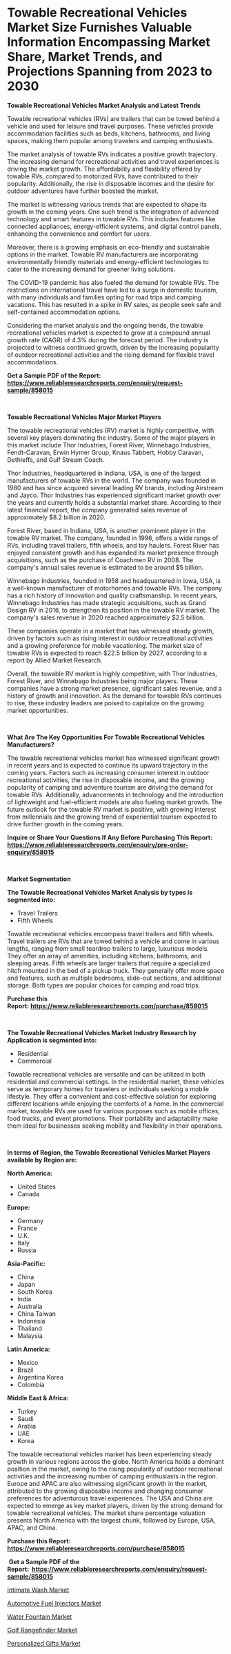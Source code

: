 <p><h1>Towable Recreational Vehicles Market Size Furnishes Valuable Information Encompassing Market Share, Market Trends, and Projections Spanning from 2023 to 2030</h1></p><p><strong>Towable Recreational Vehicles Market Analysis and Latest Trends</strong></p>
<p><p>Towable recreational vehicles (RVs) are trailers that can be towed behind a vehicle and used for leisure and travel purposes. These vehicles provide accommodation facilities such as beds, kitchens, bathrooms, and living spaces, making them popular among travelers and camping enthusiasts.</p><p>The market analysis of towable RVs indicates a positive growth trajectory. The increasing demand for recreational activities and travel experiences is driving the market growth. The affordability and flexibility offered by towable RVs, compared to motorized RVs, have contributed to their popularity. Additionally, the rise in disposable incomes and the desire for outdoor adventures have further boosted the market.</p><p>The market is witnessing various trends that are expected to shape its growth in the coming years. One such trend is the integration of advanced technology and smart features in towable RVs. This includes features like connected appliances, energy-efficient systems, and digital control panels, enhancing the convenience and comfort for users.</p><p>Moreover, there is a growing emphasis on eco-friendly and sustainable options in the market. Towable RV manufacturers are incorporating environmentally friendly materials and energy-efficient technologies to cater to the increasing demand for greener living solutions.</p><p>The COVID-19 pandemic has also fueled the demand for towable RVs. The restrictions on international travel have led to a surge in domestic tourism, with many individuals and families opting for road trips and camping vacations. This has resulted in a spike in RV sales, as people seek safe and self-contained accommodation options.</p><p>Considering the market analysis and the ongoing trends, the towable recreational vehicles market is expected to grow at a compound annual growth rate (CAGR) of 4.3% during the forecast period. The industry is projected to witness continued growth, driven by the increasing popularity of outdoor recreational activities and the rising demand for flexible travel accommodations.</p></p>
<p><strong>Get a Sample PDF of the Report:&nbsp; <a href="https://www.reliableresearchreports.com/enquiry/request-sample/858015">https://www.reliableresearchreports.com/enquiry/request-sample/858015</a></strong></p>
<p>&nbsp;</p>
<p><strong>Towable Recreational Vehicles Major Market Players</strong></p>
<p><p>The towable recreational vehicles (RV) market is highly competitive, with several key players dominating the industry. Some of the major players in this market include Thor Industries, Forest River, Winnebago Industries, Fendt-Caravan, Erwin Hymer Group, Knaus Tabbert, Hobby Caravan, Dethleffs, and Gulf Stream Coach.</p><p>Thor Industries, headquartered in Indiana, USA, is one of the largest manufacturers of towable RVs in the world. The company was founded in 1980 and has since acquired several leading RV brands, including Airstream and Jayco. Thor Industries has experienced significant market growth over the years and currently holds a substantial market share. According to their latest financial report, the company generated sales revenue of approximately $8.2 billion in 2020.</p><p>Forest River, based in Indiana, USA, is another prominent player in the towable RV market. The company, founded in 1996, offers a wide range of RVs, including travel trailers, fifth wheels, and toy haulers. Forest River has enjoyed consistent growth and has expanded its market presence through acquisitions, such as the purchase of Coachmen RV in 2008. The company's annual sales revenue is estimated to be around $5 billion.</p><p>Winnebago Industries, founded in 1958 and headquartered in Iowa, USA, is a well-known manufacturer of motorhomes and towable RVs. The company has a rich history of innovation and quality craftsmanship. In recent years, Winnebago Industries has made strategic acquisitions, such as Grand Design RV in 2016, to strengthen its position in the towable RV market. The company's sales revenue in 2020 reached approximately $2.5 billion.</p><p>These companies operate in a market that has witnessed steady growth, driven by factors such as rising interest in outdoor recreational activities and a growing preference for mobile vacationing. The market size of towable RVs is expected to reach $22.5 billion by 2027, according to a report by Allied Market Research.</p><p>Overall, the towable RV market is highly competitive, with Thor Industries, Forest River, and Winnebago Industries being major players. These companies have a strong market presence, significant sales revenue, and a history of growth and innovation. As the demand for towable RVs continues to rise, these industry leaders are poised to capitalize on the growing market opportunities.</p></p>
<p>&nbsp;</p>
<p><strong>What Are The Key Opportunities For Towable Recreational Vehicles Manufacturers?</strong></p>
<p><p>The towable recreational vehicles market has witnessed significant growth in recent years and is expected to continue its upward trajectory in the coming years. Factors such as increasing consumer interest in outdoor recreational activities, the rise in disposable income, and the growing popularity of camping and adventure tourism are driving the demand for towable RVs. Additionally, advancements in technology and the introduction of lightweight and fuel-efficient models are also fueling market growth. The future outlook for the towable RV market is positive, with growing interest from millennials and the growing trend of experiential tourism expected to drive further growth in the coming years.</p></p>
<p><strong>Inquire or Share Your Questions If Any Before Purchasing This Report: <a href="https://www.reliableresearchreports.com/enquiry/pre-order-enquiry/858015">https://www.reliableresearchreports.com/enquiry/pre-order-enquiry/858015</a></strong></p>
<p>&nbsp;</p>
<p><strong>Market Segmentation</strong></p>
<p><strong>The Towable Recreational Vehicles Market Analysis by types is segmented into:</strong></p>
<p><ul><li>Travel Trailers</li><li>Fifth Wheels</li></ul></p>
<p><p>Towable recreational vehicles encompass travel trailers and fifth wheels. Travel trailers are RVs that are towed behind a vehicle and come in various lengths, ranging from small teardrop trailers to large, luxurious models. They offer an array of amenities, including kitchens, bathrooms, and sleeping areas. Fifth wheels are larger trailers that require a specialized hitch mounted in the bed of a pickup truck. They generally offer more space and features, such as multiple bedrooms, slide-out sections, and additional storage. Both types are popular choices for camping and road trips.</p></p>
<p><strong>Purchase this Report:&nbsp;<a href="https://www.reliableresearchreports.com/purchase/858015">https://www.reliableresearchreports.com/purchase/858015</a></strong></p>
<p>&nbsp;</p>
<p><strong>The Towable Recreational Vehicles Market Industry Research by Application is segmented into:</strong></p>
<p><ul><li>Residential</li><li>Commercial</li></ul></p>
<p><p>Towable recreational vehicles are versatile and can be utilized in both residential and commercial settings. In the residential market, these vehicles serve as temporary homes for travelers or individuals seeking a mobile lifestyle. They offer a convenient and cost-effective solution for exploring different locations while enjoying the comforts of a home. In the commercial market, towable RVs are used for various purposes such as mobile offices, food trucks, and event promotions. Their portability and adaptability make them ideal for businesses seeking mobility and flexibility in their operations.</p></p>
<p>&nbsp;</p>
<p><strong>In terms of Region, the Towable Recreational Vehicles Market Players available by Region are:</strong></p>
<p>
    <p> <strong> North America: </strong>
        <ul>
            <li>United States</li>
            <li>Canada</li>
        </ul>
        </p> 
    <p> <strong> Europe: </strong>
        <ul>
            <li>Germany</li>
            <li>France</li>
            <li>U.K.</li>
            <li>Italy</li>
            <li>Russia</li>
        </ul>
        </p> 
    <p> <strong> Asia-Pacific: </strong>
        <ul>
            <li>China</li>
            <li>Japan</li>
            <li>South Korea</li>
            <li>India</li>
            <li>Australia</li>
            <li>China Taiwan</li>
            <li>Indonesia</li>
            <li>Thailand</li>
            <li>Malaysia</li>
        </ul>
        </p> 
    <p> <strong> Latin America: </strong>
        <ul>
            <li>Mexico</li>
            <li>Brazil</li>
            <li>Argentina Korea</li>
            <li>Colombia</li>
        </ul>
        </p> 
    <p> <strong> Middle East & Africa: </strong>
        <ul>
            <li>Turkey</li>
            <li>Saudi</li>
            <li>Arabia</li>
            <li>UAE</li>
            <li>Korea</li>
        </ul>
    </p>
    </p>
<p><p>The towable recreational vehicles market has been experiencing steady growth in various regions across the globe. North America holds a dominant position in the market, owing to the rising popularity of outdoor recreational activities and the increasing number of camping enthusiasts in the region. Europe and APAC are also witnessing significant growth in the market, attributed to the growing disposable income and changing consumer preferences for adventurous travel experiences. The USA and China are expected to emerge as key market players, driven by the strong demand for towable recreational vehicles. The market share percentage valuation presents North America with the largest chunk, followed by Europe, USA, APAC, and China.</p></p>
<p><strong>Purchase this Report: <a href="https://www.reliableresearchreports.com/purchase/858015">https://www.reliableresearchreports.com/purchase/858015</a></strong></p>
<p>&nbsp;<strong>Get a Sample PDF of the Report:&nbsp;&nbsp;<a href="https://www.reliableresearchreports.com/enquiry/request-sample/858015">https://www.reliableresearchreports.com/enquiry/request-sample/858015</a></strong></p>
<p><strong></strong></p>
<p><p><a href="https://medium.com/@elianehilll2023/intimate-wash-market-competitive-analysis-market-trends-and-forecast-to-2030-1ce77fc85b25">Intimate Wash Market</a></p><p><a href="https://github.com/RoccoManning/Market-Research-Report-List-2/blob/main/automotive-fuel-injectors-market.md">Automotive Fuel Injectors Market</a></p><p><a href="https://medium.com/@winonaboehm2023/water-fountain-market-insights-into-market-cagr-market-trends-and-growth-strategies-ee1f38d55551">Water Fountain Market</a></p><p><a href="https://medium.com/@mikemonahan1944/decoding-golf-rangefinder-market-metrics-market-share-trends-and-growth-patterns-8d6044e52f41">Golf Rangefinder Market</a></p><p><a href="https://medium.com/@anibalstamm1912/personalized-gifts-market-trends-forecast-and-competitive-analysis-to-2030-fcef0e299c74">Personalized Gifts Market</a></p></p>